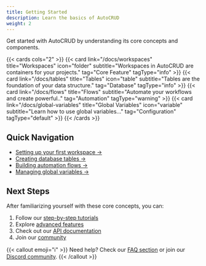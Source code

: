 ```yaml
---
title: Getting Started
description: Learn the basics of AutoCRUD
weight: 2
---
```


Get started with AutoCRUD by understanding its core concepts and components.

{{< cards cols="2" >}}
{{< card link="/docs/workspaces" title="Workspaces" icon="folder" subtitle="Workspaces in AutoCRUD are containers for your projects." tag="Core Feature" tagType="info" >}}
{{< card link="/docs/tables" title="Tables" icon="table" subtitle="Tables are the foundation of your data structure." tag="Database" tagType="info" >}}
{{< card link="/docs/flows" title="Flows"  subtitle="Automate your workflows and create powerful.." tag="Automation" tagType="warning" >}}
{{< card link="/docs/global-variables" title="Global Variables" icon="variable" subtitle="Learn how to use global variables..." tag="Configuration" tagType="default" >}}
{{< /cards >}}

## Quick Navigation

- [Setting up your first workspace →](/docs/workspaces/overview/)
- [Creating database tables →](/docs/tables/overview/)
- [Building automation flows →](/docs/flows)
- [Managing global variables →](/docs/global-variables/manage)

## Next Steps

After familiarizing yourself with these core concepts, you can:

1. Follow our [step-by-step tutorials](/docs/tutorials)
2. Explore [advanced features](/docs/advanced)
3. Check out our [API documentation](/docs/api)
4. Join our [community](/community)

{{< callout emoji="ℹ️" >}}
Need help? Check our [FAQ section](/docs/faq) or join our [Discord community](https://discord.gg/autocrud).
{{< /callout >}}
